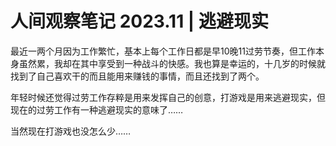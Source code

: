 # 人间观察笔记 2023.11 | 逃避现实

最近一两个月因为工作繁忙，基本上每个工作日都是早10晚11过劳节奏，但工作本身虽然累，我却在其中享受到一种战斗的快感。我也算是幸运的，十几岁的时候就找到了自己喜欢干的而且能用来赚钱的事情，而且还找到了两个。

年轻时候还觉得过劳工作存粹是用来发挥自己的创意，打游戏是用来逃避现实，但现在的过劳工作有一种逃避现实的意味了……

当然现在打游戏也没怎么少……
